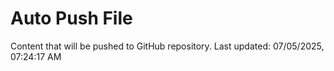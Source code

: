 # Auto Push File

Content that will be pushed to GitHub repository.
Last updated: 07/05/2025, 07:24:17 AM